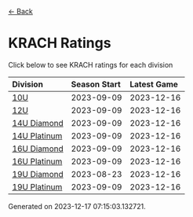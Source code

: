 [<- Back](../readme.md)
# KRACH Ratings
Click below to see KRACH ratings for each division

| Division | Season Start | Latest Game |
| :-- | :-- | :-- |
| [10U](10U-ratings.md) | 2023-09-09 | 2023-12-16 |
| [12U](12U-ratings.md) | 2023-09-09 | 2023-12-16 |
| [14U Diamond](14U-Diamond-ratings.md) | 2023-09-09 | 2023-12-16 |
| [14U Platinum](14U-Platinum-ratings.md) | 2023-09-09 | 2023-12-16 |
| [16U Diamond](16U-Diamond-ratings.md) | 2023-09-09 | 2023-12-16 |
| [16U Platinum](16U-Platinum-ratings.md) | 2023-09-09 | 2023-12-16 |
| [19U Diamond](19U-Diamond-ratings.md) | 2023-08-23 | 2023-12-16 |
| [19U Platinum](19U-Platinum-ratings.md) | 2023-09-09 | 2023-12-16 |

Generated on 2023-12-17 07:15:03.132721.
